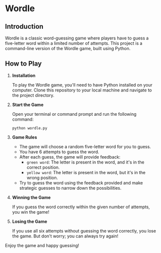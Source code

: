 # Wordle

## Introduction

Wordle is a classic word-guessing game where players have to guess a five-letter word within a limited number of attempts. This project is a command-line version of the Wordle game, built using Python.

## How to Play

1. **Installation**

   To play the Wordle game, you'll need to have Python installed on your computer. Clone this repository to your local machine and navigate to the project directory.

2. **Start the Game**

   Open your terminal or command prompt and run the following command:

   ```
   python wordle.py
   ```

3. **Game Rules**

   - The game will choose a random five-letter word for you to guess.
   - You have 6 attempts to guess the word.
   - After each guess, the game will provide feedback:
     - `green word`: The letter is present in the word, and it's in the correct position.
     - `yellow word`: The letter is present in the word, but it's in the wrong position.
   - Try to guess the word using the feedback provided and make strategic guesses to narrow down the possibilities.

4. **Winning the Game**

   If you guess the word correctly within the given number of attempts, you win the game!

5. **Losing the Game**

   If you use all six attempts without guessing the word correctly, you lose the game. But don't worry; you can always try again!

Enjoy the game and happy guessing!
